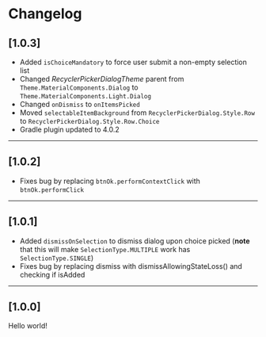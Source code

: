# Changelog

## [1.0.3]

- Added `isChoiceMandatory` to force user submit a non-empty selection list
- Changed _RecyclerPickerDialogTheme_ parent from `Theme.MaterialComponents.Dialog` to `Theme.MaterialComponents.Light.Dialog`
- Changed `onDismiss` to `onItemsPicked`
- Moved `selectableItemBackground` from `RecyclerPickerDialog.Style.Row` to `RecyclerPickerDialog.Style.Row.Choice`
- Gradle plugin updated to 4.0.2

---

## [1.0.2]

- Fixes bug by replacing `btnOk.performContextClick` with `btnOk.performClick`

---

## [1.0.1]

- Added `dismissOnSelection` to dismiss dialog upon choice picked (__note__ that this will make `SelectionType.MULTIPLE` work has `SelectionType.SINGLE`)
- Fixes bug by replacing dismiss with dismissAllowingStateLoss() and checking if isAdded

---

## [1.0.0]

Hello world!